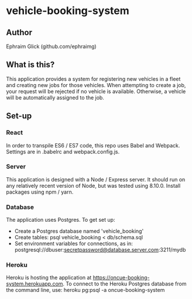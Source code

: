 # vehicle-booking-system

## Author

Ephraim Glick (github.com/ephraimg)

## What is this?

This application provides a system for registering new vehicles in a fleet and creating new jobs for those vehicles. When attempting to create a job, your request will be rejected if no vehicle is available. Otherwise, a vehicle will be automatically assigned to the job.

## Set-up

### React

In order to transpile ES6 / ES7 code, this repo uses Babel and Webpack. Settings are in .babelrc and webpack.config.js.

### Server

This application is designed with a Node / Express server. It should run on any relatively recent version of Node, but was tested using 8.10.0. Install packages using npm / yarn.

### Database

The application uses Postgres. To get set up:

- Create a Postgres database named 'vehicle_booking'
- Create tables: psql vehicle_booking < db/schema.sql
- Set environment variables for connections, as in: postgresql://dbuser:secretpassword@database.server.com:3211/mydb

### Heroku

Heroku is hosting the application at https://oncue-booking-system.herokuapp.com. To connect to the Heroku Postgres database from the command line, use: heroku pg:psql -a oncue-booking-system
